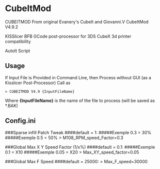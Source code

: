 CubeItMod
=========

CUBEITMOD From original Evanery's CubeIt and Giovanni.V CubeItMod V4.9.2

KISSlicer BFB GCode post-processor for 3DS CubeX 3d printer compatibility

AutoIt Script

## Usage ##

If Input File is Provided in Command Line, then Process without GUI (as a Kisslicer Post-Processor) Call as 

    > CUBEITMOD V4.9 {InputFileName}

Where **{InputFileName}** is the name of the file to process (will be saved as *.BAK)

## Config.ini ##

###Sparse infill Patch Tweak 
####default = 1:
#####Exemple 0.3 = 30%
#####Exemple 0.5 = 50%
    > M108_RPM_speed_Factor=0.3


###Global Max X Y Speed Factor (1/x%) 
####default = 0.1:
#####Exemple 0.1 = X10
#####Exemple 0.05 = X20
    > Max_XY_speed_factor=0.05

###Global Max F Speed 
####default = 25000:
    > Max_F_speed=30000

